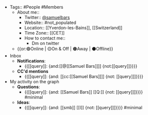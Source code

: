 - Tags:: #People #Members
    - About me::
        - Twitter:: [@samuelbars](https://twitter.com/samuelbars)
        - Website:: #not_populated 
        - Location:: [[Yverdon-les-Bains]], [[Switzerland]]
        - Time Zone:: [[CET]]
        - How to contact me::
            - Dm on twitter
    - {{or:🟢Online | 🟡On & Off | 🟠Away | ⚫️Offline}}
- Inbox
    - **Notifications**:
        - {{[[query]]: {and:[[@[[Samuel Bars]]]] {not:[[query]]}}}}
    - **CC'd mentions**
        - {{[[query]]: {and: [[cc:[[Samuel Bars]]]] {not: [[query]]]}}}}
- My activity on the graph
    - **Questions**:
        - {{[[query]]: {and: [[Samuel Bars]] [[Q:]] {not: [[query]]]}}}} #minimal
    - **Ideas**:
        - {{[[query]]: {and: [[smb]] [[I]] {not: [[query]]]}}}} #minimal
